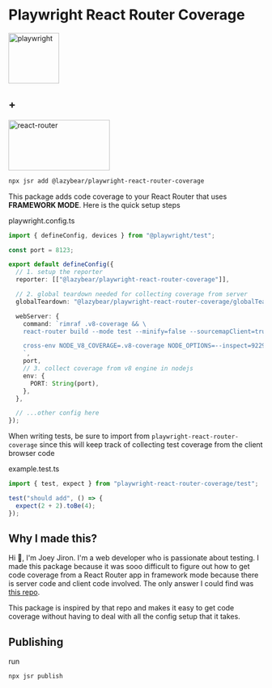 # Playwright React Router Coverage

<span>
  <a href="https://playwright.dev">
  <img height="100" width="100" alt="playwright" src="https://playwright.dev/img/playwright-logo.svg" />
  </a>
</span>

  <h2>+</h2>

<span>
  <a href="https://reactrouter.com">
  <img height="100" width="200" style="object-fit:contain" alt="react-router" src="https://reactrouter.com/splash/hero-3d-logo.dark.webp" />
  </a>
</span>

```bash
npx jsr add @lazybear/playwright-react-router-coverage
```

This package adds code coverage to your React Router that uses **FRAMEWORK MODE**.
Here is the quick setup steps

playwright.config.ts

```ts
import { defineConfig, devices } from "@playwright/test";

const port = 8123;

export default defineConfig({
  // 1. setup the reporter
  reporter: [["@lazybear/playwright-react-router-coverage"]],

  // 2. global teardown needed for collecting coverage from server
  globalTeardown: "@lazybear/playwright-react-router-coverage/globalTeardown",

  webServer: {
    command: `rimraf .v8-coverage && \
    react-router build --mode test --minify=false --sourcemapClient=true --sourcemapServer=true && \

    cross-env NODE_V8_COVERAGE=.v8-coverage NODE_OPTIONS=--inspect=9229 react-router-serve ./build/server/index.js
    `,
    port,
    // 3. collect coverage from v8 engine in nodejs
    env: {
      PORT: String(port),
    },
  },

  // ...other config here
});
```

When writing tests, be sure to import from `playwright-react-router-coverage` since this will keep track of collecting test coverage from the client browser code

example.test.ts

```ts
import { test, expect } from "playwright-react-router-coverage/test";

test("should add", () => {
  expect(2 + 2).toBe(4);
});
```

## Why I made this?

Hi 👋, I'm Joey Jiron. I'm a web developer who is passionate about testing. I made this package because it was sooo difficult to figure out how to get code coverage from a React Router app in framework mode because there is server code and client code involved. The only answer I could find was [this repo](https://github.com/cenfun/remix-with-playwright/tree/main).

This package is inspired by that repo and makes it easy to get code coverage without having to deal with all the config setup that it takes.

## Publishing

run

```bash
npx jsr publish
```
